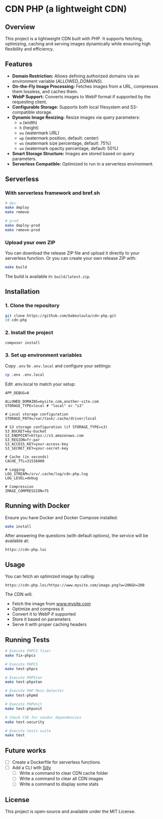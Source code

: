 # CDN PHP (a lightweight CDN)

## Overview

This project is a lightweight CDN built with PHP.
It supports fetching, optimizing, caching and serving images dynamically while ensuring high flexibility and efficiency.

## Features

- **Domain Restriction:** Allows defining authorized domains via an environment variable (_ALLOWED_DOMAINS_).
- **On-the-Fly Image Processing:** Fetches images from a URL, compresses them lossless, and caches them.
- **WebP Support:** Converts images to WebP format if supported by the requesting client.
- **Configurable Storage:** Supports both local filesystem and S3-compatible storage.
- **Dynamic Image Resizing:** Resize images via query parameters:
  - `w` (width)
  - `h` (height)
  - `wu` (watermark URL)
  - `wp` (watermark position, default: center)
  - `ws` (watermark size percentage, default: 75%)
  - `wo` (watermark opacity percentage, default: 50%)
- **Smart Storage Structure:** Images are stored based on query parameters.
- **Serverless Compatible:** Optimized to run in a serverless environment.

## Serverless

### With serverless framework and bref.sh

```bash
# dev
make deploy
make remove

# prod
make deploy-prod
make remove-prod
```

### Upload your own ZIP

You can download the release ZIP file and upload it directly to your serverless function.
Or you can create your own release ZIP with:

```bash
make build
```

The build is available in: `build/latest.zip`.

## Installation

### 1. Clone the repository

```bash
git clone https://github.com/babeuloula/cdn-php.git
cd cdn-php
```

### 2. Install the project

```bash
composer install
```

### 3. Set up environment variables

Copy `.env` to `.env.local` and configure your settings:

```bash
cp .env .env.local
```

Edit .env.local to match your setup:

```
APP_DEBUG=0

ALLOWED_DOMAINS=mysite.com,another-site.com
STORAGE_TYPE=local # "local" or "s3"

# Local storage configuration
STORAGE_PATH=/var/task/.cache/driver/local

# S3 storage configuration (if STORAGE_TYPE=s3)
S3_BUCKET=my-bucket
S3_ENDPOINT=https://s3.amazonaws.com
S3_REGION=fr-par
S3_ACCESS_KEY=your-access-key
S3_SECRET_KEY=your-secret-key

# Cache (in seconds)
CACHE_TTL=31536000

# Logging
LOG_STREAM=/srv/.cache/log/cdn-php.log
LOG_LEVEL=debug

# Compression
IMAGE_COMPRESSION=75
```

## Running with Docker

Ensure you have Docker and Docker Compose installed.

```bash
make install
```

After answering the questions (with default options), the service will be available at:

```
https://cdn-php.loc
```

## Usage

You can fetch an optimized image by calling:

```
https://cdn-php.loc/https://www.mysite.com/image.png?w=200&h=200
```

The CDN will:
- Fetch the image from www.mysite.com
- Optimize and compress it
- Convert it to WebP if supported
- Store it based on parameters
- Serve it with proper caching headers

## Running Tests

```bash
# Execute PHPCS fixer
make fix-phpcs

# Execute PHPCS
make test-phpcs

# Execute PHPStan
make test-phpstan

# Execute PHP Mess Detector
make test-phpmd

# Execute PHPUnit
make test-phpunit

# Check CVE for vendor dependencies
make test-security

# Execute tests suite
make test
```

## Future works

- [ ] Create a Dockerfile for serverless functions
- [ ] Add a CLI with [Silly](https://github.com/mnapoli/silly)
  - [ ] Write a command to clear CDN cache folder
  - [ ] Write a command to clear all CDN images
  - [ ] Write a command to display some stats

## License

This project is open-source and available under the MIT License.
